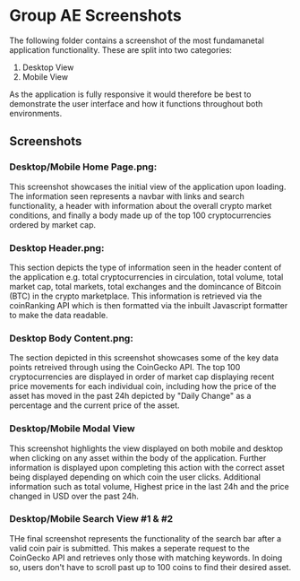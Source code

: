 <!-- @format -->

# Group AE Screenshots

The following folder contains a screenshot of the most fundamanetal application functionality. These are split into two categories:

1. Desktop View
2. Mobile View

As the application is fully responsive it would therefore be best to demonstrate the user interface and how it functions throughout both environments.

## Screenshots

### Desktop/Mobile Home Page.png:
This screenshot showcases the initial view of the application upon loading. The information seen represents a navbar with links and search functionality, a header with information about the overall crypto market conditions, and finally a body made up of the top 100 cryptocurrencies ordered by market cap.

### Desktop Header.png:
This section depicts the type of information seen in the header content of the application e.g. total cryptocurrencies in circulation, total volume, total market cap, total markets, total exchanges and the domincance of Bitcoin (BTC) in the crypto marketplace. This information is retrieved via the coinRanking API which is then formatted via the inbuilt Javascript formatter to make the data readable.

### Desktop Body Content.png:
The section depicted in this screenshot showcases some of the key data points retreived through using the CoinGecko API. The top 100 cryptocurrencies are displayed in order of market cap displaying recent price movements for each individual coin, including how the price of the asset has moved in the past 24h depicted by "Daily Change" as a percentage and the current price of the asset.

### Desktop/Mobile Modal View
This screenshot highlights the view displayed on both mobile and desktop when clicking on any asset within the body of the application. Further information is displayed upon completing this action with the correct asset being displayed depending on which coin the user clicks. Additional information such as total volume, Highest price in the last 24h and the price changed in USD over the past 24h.

### Desktop/Mobile Search View #1 & #2
THe final screenshot represents the functionality of the search bar after a valid coin pair is submitted. This makes a seperate request to the CoinGecko API and retrieves only those with matching keywords. In doing so, users don't have to scroll past up to 100 coins to find their desired asset.
